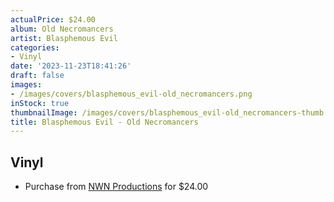 ```yaml
---
actualPrice: $24.00
album: Old Necromancers
artist: Blasphemous Evil
categories:
- Vinyl
date: '2023-11-23T18:41:26'
draft: false
images:
- /images/covers/blasphemous_evil-old_necromancers.png
inStock: true
thumbnailImage: /images/covers/blasphemous_evil-old_necromancers-thumb.png
title: Blasphemous Evil - Old Necromancers
---
```


## Vinyl
* Purchase from [NWN Productions](http://shop.nwnprod.com/index.php?route=product/product&path=75&product_id=40491&sort=pd.name&order=ASC) for $24.00
